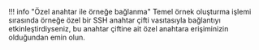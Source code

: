 !!! info "Özel anahtar ile örneğe bağlanma"
    Temel örnek oluşturma işlemi sırasında örneğe özel bir SSH anahtar çifti vasıtasıyla bağlantıyı etkinleştirdiyseniz, bu anahtar çiftine ait özel anahtara erişiminizin olduğundan emin olun.
